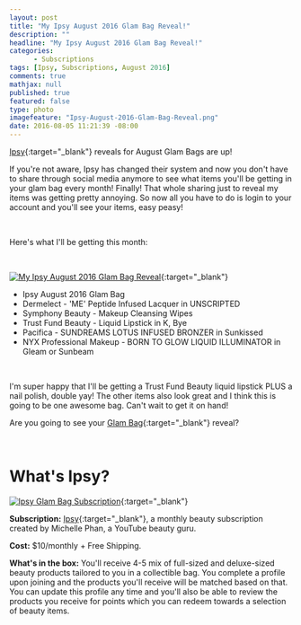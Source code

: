 ```yaml
---
layout: post
title: "My Ipsy August 2016 Glam Bag Reveal!"
description: ""
headline: "My Ipsy August 2016 Glam Bag Reveal!"
categories: 
      - Subscriptions
tags: [Ipsy, Subscriptions, August 2016]
comments: true
mathjax: null
published: true
featured: false
type: photo
imagefeature: "Ipsy-August-2016-Glam-Bag-Reveal.png"
date: 2016-08-05 11:21:39 -08:00
---
```


<p></p>

[Ipsy](https://www.ipsy.com/new?cid=ppage_ref&sid=link&refer=uns8d){:target="_blank"} reveals for August Glam Bags are up!

If you're not aware, Ipsy has changed their system and now you don't have to share through social media anymore to see what items you'll be getting in your glam bag every month! Finally! That whole sharing just to reveal my items was getting pretty annoying. So now all you have to do is login to your account and you'll see your items, easy peasy!

<br>

Here's what I'll be getting this month:

<br>

[![My Ipsy August 2016 Glam Bag Reveal](http://whatsupmailbox.com/images/Ipsy-August-2016-Glam-Bag-Reveal.png)](https://www.ipsy.com/new?cid=ppage_ref&sid=link&refer=uns8d){:target="_blank"}

<ul>
<li>Ipsy August 2016 Glam Bag</li>
<li>Dermelect - 'ME' Peptide Infused Lacquer in UNSCRIPTED</li>
<li>Symphony Beauty - Makeup Cleansing Wipes</li>
<li>Trust Fund Beauty - Liquid Lipstick in K, Bye</li>
<li>Pacifica - SUNDREAMS LOTUS INFUSED BRONZER in Sunkissed</li>
<li>NYX Professional Makeup - BORN TO GLOW LIQUID ILLUMINATOR in Gleam or Sunbeam</li>
</ul>

<br>

I'm super happy that I'll be getting a Trust Fund Beauty liquid lipstick PLUS a nail polish, double yay! The other items also look great and I think this is going to be one awesome bag. Can't wait to get it on hand!

Are you going to see your [Glam Bag](https://www.ipsy.com/new?cid=ppage_ref&sid=link&refer=uns8d){:target="_blank"} reveal?

<br>

# What's Ipsy?

[![Ipsy Glam Bag Subscription](http://whatsupmailbox.com/images/IpsyLogo.jpg)](https://www.ipsy.com/new?cid=ppage_ref&sid=link&refer=uns8d){:target="_blank"}

**Subscription:** [Ipsy](https://www.ipsy.com/new?cid=ppage_ref&sid=link&refer=uns8d){:target="_blank"}, a monthly beauty subscription created by Michelle Phan, a YouTube beauty guru.

**Cost:** $10/monthly + Free Shipping.

**What's in the box:** You'll receive 4-5 mix of full-sized and deluxe-sized beauty products tailored to you in a collectible bag. You complete a profile upon joining and the products you'll receive will be matched based on that. You can update this profile any time and you'll also be able to review the products you receive for points which you can redeem towards a selection of beauty items.
